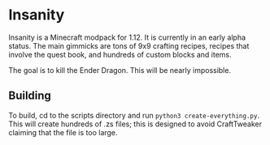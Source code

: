 # Insanity

Insanity is a Minecraft modpack for 1.12. It is currently in an early alpha status. The main gimmicks are tons of 9x9 crafting recipes, recipes that involve the quest book, and hundreds of custom blocks and items.

The goal is to kill the Ender Dragon. This will be nearly impossible.

## Building

To build, cd to the scripts directory and run `python3 create-everything.py`. This will create hundreds of .zs files; this is designed to avoid CraftTweaker claiming that the file is too large.

